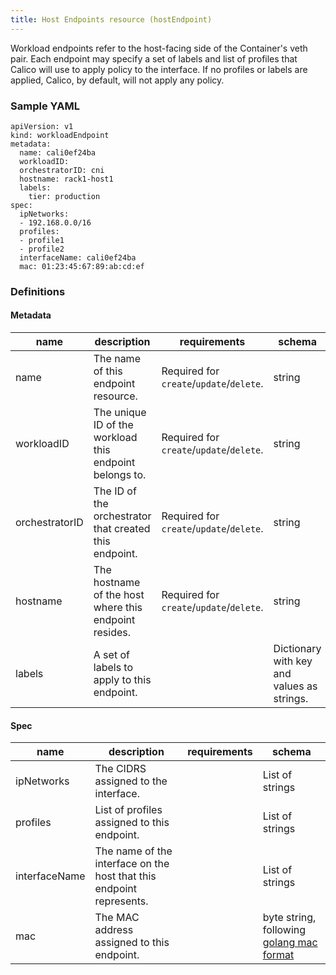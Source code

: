 ```yaml
---
title: Host Endpoints resource (hostEndpoint)
---
```

Workload endpoints refer to the host-facing side of the Container's veth pair. Each endpoint may specify a set of labels and list of profiles that Calico will use to apply policy to the interface.  If no profiles or labels are applied, Calico, by default, will not apply any policy.

### Sample YAML
```
apiVersion: v1
kind: workloadEndpoint
metadata:
  name: cali0ef24ba
  workloadID:
  orchestratorID: cni
  hostname: rack1-host1
  labels:
    tier: production
spec:
  ipNetworks:
  - 192.168.0.0/16
  profiles:
  - profile1
  - profile2
  interfaceName: cali0ef24ba
  mac: 01:23:45:67:89:ab:cd:ef
```

### Definitions
#### Metadata

| name           | description                                                | requirements                             | schema |
|----------------|------------------------------------------------------------|------------------------------------------|--------|
| name           | The name of this endpoint resource.                        | Required for `create`/`update`/`delete`. | string |
| workloadID     | The unique ID of the workload this endpoint belongs to.    | Required for `create`/`update`/`delete`. | string |
| orchestratorID | The ID of the orchestrator that created this endpoint.     | Required for `create`/`update`/`delete`. | string |
| hostname       | The hostname of the host where this endpoint resides.      | Required for `create`/`update`/`delete`. | string |
| labels         | A set of labels to apply to this endpoint.                 |      | Dictionary with key and values as strings. |

#### Spec

| name          | description                                             | requirements                | schema          |
|---------------|---------------------------------------------------------|-----------------------------|-----------------|
| ipNetworks    | The CIDRS assigned to the interface. | | List of strings |
| profiles      | List of profiles assigned to this endpoint. |                          | List of strings |
| interfaceName | The name of the interface on the host that this endpoint represents. | | List of strings |
| mac           | The MAC address assigned to this endpoint. | | byte string, following [golang mac format](https://golang.org/pkg/net/#ParseMAC) |
